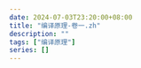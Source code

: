 ```yaml
---
date: 2024-07-03T23:20:00+08:00
title: "编译原理-卷一.zh"
description: ""
tags: ["编译原理"]
series: []
---
```



